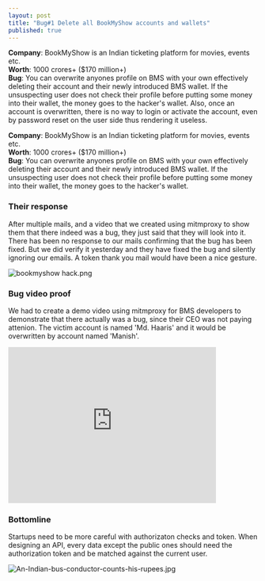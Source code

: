 ```yaml
---
layout: post
title: "Bug#1 Delete all BookMyShow accounts and wallets"
published: true
---
```



**Company**: BookMyShow is an Indian ticketing platform for movies, events etc.    
**Worth**: 1000 crores+ ($170 million+)    
**Bug**: You can overwrite anyones profile on BMS with your own effectively deleting their account and their newly introduced BMS wallet. If the unsuspecting user does not check their profile before putting some money into their wallet, the money goes to the hacker's wallet. Also, once an account is overwritten, there is no way to login or activate the account, even by password reset on the user side thus rendering it useless.

**Company**: BookMyShow is an Indian ticketing platform for movies, events etc.     
**Worth**: 1000 crores+ ($170 million+)    
**Bug**: You can overwrite anyones profile on BMS with your own effectively deleting their account and their newly introduced BMS wallet. If the unsuspecting user does not check their profile before putting some money into their wallet, the money goes to the hacker's wallet.

### Their response
After multiple mails, and a video that we created using mitmproxy to show them that there indeed was a bug, they just said that they will look into it. There has been no response to our mails confirming that the bug has been fixed. But we did verify it yesterday and they have fixed the bug and silently ignoring our emails. A token thank you mail would have been a nice gesture.

![bookmyshow hack.png]({{site.baseurl}}/bookmyshow.png)


### Bug video proof

We had to create a demo video using mitmproxy for BMS developers to demonstrate that there actually was a bug, since their CEO was not paying attenion. The victim account is named 'Md. Haaris' and it would be overwritten by account named 'Manish'.

<iframe width="420" height="315" src="https://www.youtube.com/embed/3jWQImzQzQ0" frameborder="0" allowfullscreen></iframe>

### Bottomline

Startups need to be more careful with authorizaton checks and token. When designing an API, every data except the public ones should need the authorization token and be matched against the current user.

![An-Indian-bus-conductor-counts-his-rupees.jpg]({{site.baseurl}}/An-Indian-bus-conductor-counts-his-rupees.jpg)
